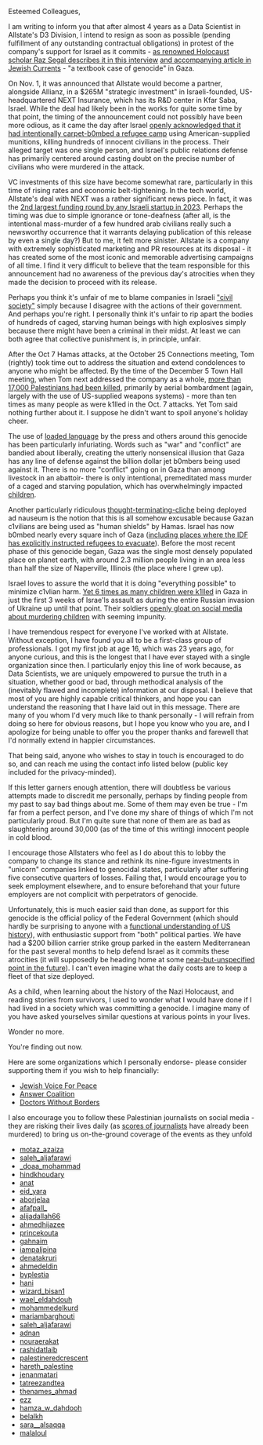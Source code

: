 Esteemed Colleagues,

I am writing to inform you that after almost 4 years as a Data Scientist in Allstate's D3 Division, I intend to resign as soon as 
possible (pending fulfillment of any outstanding contractual obligations) in protest of the company's support for Israel as it commits - 
[as renowned Holocaust scholar Raz Segal describes it in this interview](https://www.youtube.com/watch?v=ZWGGjLZNuyg) 
[and accompanying article in Jewish Currents](http://bit.ly/48tS94E) - "a textbook case of genocide" in Gaza.


On Nov. 1, it was announced that Allstate would become a partner, alongside Allianz, in a $265M "strategic investment" in Israeli-founded,
US-headquartered NEXT Insurance, which has its R&D center in Kfar Saba, Israel. While the deal had likely been in the works for
quite some time by that point, the timing of the announcement could not possibly have been more odious, as it came the day after Israel
[openly acknowledged that it had intentionally carpet-b0mbed a refugee camp](https://bit.ly/48mzE2b) using American-supplied munitions, killing 
hundreds of innocent civilians in the process. Their alleged target was one single person, and Israel's public relations defense has primarily centered 
around casting doubt on the precise number of civilians who were murdered in the attack.


VC investments of this size have become somewhat rare, particularly in this time of rising rates and economic belt-tightening. In the tech
world, Allstate's deal with NEXT was a rather significant news piece. In fact, it was the [2nd largest funding round by any Israeli
startup in 2023](https://www.calcalistech.com/ctechnews/article/byeo11ikpp). Perhaps the timing was due to simple ignorance or tone-deafness (after all, is the
intentional mass-murder of a few hundred arab civilians really such a newsworthy occurrence that it warrants delaying publication of this release by
even a single day?) But to me, it felt more sinister. Allstate is a company with extremely sophisticated marketing and
PR resources at its disposal - it has created some of the most iconic and memorable advertising campaigns of all time. I
find it very difficult to believe that the team responsible for this announcement had no awareness of the previous
day's atrocities when they made the decision to proceed with its release.


Perhaps you think it's unfair of me to blame companies in Israeli ["civil society"](https://twitter.com/SDonziger/status/1721635001643475354) 
simply because I disagree with the actions of their government. And perhaps you're right. 
I personally think it's unfair to rip apart the bodies of hundreds of caged, starving human beings with high explosives simply because there 
might have been a criminal in their midst. 
At least we can both agree that collective punishment is, in principle, unfair.


After the Oct 7 Hamas attacks, at the October 25 Connections meeting, Tom (rightly) took time out to address the situation and extend
condolences to anyone who might be affected. By the time of the December 5 Town Hall meeting, when Tom next addressed
the company as a whole, [more than 17,000 Palestinians had been killed](https://reut.rs/3S39Qm7), primarily by aerial bombardment 
(again, largely with the use of US-supplied weapons systems) - more than ten times as many people as were k1lled in the Oct. 7 attacks. 
Yet Tom said nothing further about it. I suppose he didn't want to spoil anyone's holiday cheer.


The use of [loaded language](https://en.wikipedia.org/wiki/Loaded_language) by the press and others around this genocide has been particularly infuriating. 
Words such as "war" and "conflict" are bandied about liberally, creating the utterly nonsensical illusion that Gaza has any line of
defense against the billion dollar jet b0mbers being used against it. There is no more "conflict" going on in Gaza than among 
livestock in an abattoir- there is only intentional, premeditated mass murder of a caged and starving population, which has overwhelmingly 
impacted [children](https://www.thelancet.com/journals/lancet/article/PIIS0140-6736(23)02640-5/fulltext). 


Another particularly ridiculous [thought-terminating-cliche](https://en.wikipedia.org/wiki/Thought-terminating_clich%C3%A9) 
being deployed ad nauseum is the notion that this is all somehow excusable because Gazan c1vilians are being used as "human shields" by Hamas. 
Israel has now b0mbed nearly every square inch of Gaza ([including places where the IDF has explicitly instructed
refugees to evacuate](https://twitter.com/WarMonitors/status/1731986367897317520)). 
Before the most recent phase of this genocide began, Gaza was the single most densely populated place on planet earth,
with around 2.3 million people living in an area less than half the size of Naperville, Illinois (the place where I grew up).


Israel loves to assure the world that it is doing "everything possible" to minimize c1vlian harm. [Yet 6 times as many
children were k1lled](https://twitter.com/mtracey/status/1719858059193794599) in Gaza in just the first 3 weeks of
Israe'ls assault as during the entire Russian invasion of Ukraine up until that point. Their soldiers [openly gloat on social media about murdering
children](https://twitter.com/yenisafakEN/status/1740340568935325947) with seeming impunity.


I have tremendous respect for everyone I've worked with at Allstate. Without exception, I have found you all
to be a first-class group of professionals. I got my first job at age 16, which was 23 years ago, 
for anyone curious, and this is the longest that I have ever stayed with a single organization since then. 
I particularly enjoy this line of work because, as Data Scientists, we are uniquely empowered to pursue the truth 
in a situation, whether good or bad, through 
methodical analysis of the (inevitably flawed and incomplete) information at our disposal. I believe that most of you are 
highly capable critical thinkers, and hope you can understand the reasoning that I have laid out in this message.  There are 
many of you whom I'd very much like to thank personally - I will refrain from doing so here for obvious reasons, but I hope you know who you are, 
and I apologize for being unable to offer you the proper thanks and farewell that I'd normally extend in happier circumstances.


That being said, anyone who wishes to stay in touch is encouraged to do so, and can reach me using the contact info listed below 
(public key included for the privacy-minded).


If this letter garners enough attention, there will doubtless be various attempts made to discredit me personally,
perhaps by finding people from my past to say bad things about me. Some of them may even be true - I'm far from a perfect
person, and I've done my share of things of which I'm not particularly proud. But I'm quite sure that none of them are as bad
as slaughtering around 30,000 (as of the time of this writing) innocent people in cold blood.


I encourage those Allstaters who feel as I do about this to lobby the company to change its stance and rethink 
its nine-figure investments in "unicorn" companies linked to genocidal states, particularly after suffering 
five consecutive quarters of losses. Failing that, I would encourage you to seek employment elsewhere, and to ensure
beforehand that your future employers are not complicit with perpetrators of genocide. 


Unfortunately, this is much easier said than done, as support for this genocide is the official policy of the Federal
Government (which should hardly be surprising to anyone with a [functional understanding of US history](https://bit.ly/4aElivz)), 
with enthusiastic support from "both" political parties. We have had a $200 billion carrier 
strike group parked in the eastern Mediterranean for the past several months to help defend Israel as it commits these atrocities 
(it will supposedly be heading home at some [near-but-unspecified point in the future](https://abcn.ws/3RIDN9J)). 
I can't even imagine what the daily costs are to keep a fleet of that size deployed. 


As a child, when learning about the history of the Nazi Holocaust, and reading stories from survivors, I used to wonder what I would 
have done if I had lived in a society which was committing a genocide. I imagine many of you have asked yourselves similar questions at 
various points in your lives. 


Wonder no more.

You're finding out now.


Here are some organizations	which I personally endorse- please consider supporting them if you wish to help financially:

- [Jewish Voice For Peace](https://www.jewishvoiceforpeace.org/)
- [Answer Coalition](https://www.answercoalition.org/)
- [Doctors Without Borders](https://www.doctorswithoutborders.org/)

I also encourage you to follow these Palestinian journalists on social media - they are risking their lives daily
(as [scores of journalists](https://bit.ly/41JRSs7) have already been murdered) to bring us on-the-ground coverage of the events as they unfold

- [motaz_azaiza](https://instagram.com/motaz_azaiza)
- [saleh_aljafarawi](https://instagram.com/saleh_aljafarawi)
- [_doaa_mohammad](https://instagram.com/_doaa_mohammad)
- [hindkhoudary](https://instagram.com/hindkhoudary)
- [anat](https://instagram.com/anat.international)
- [eid_yara](https://instagram.com/eid_yara)
- [aborjelaa](https://instagram.com/aborjelaa)
- [afafpall_](https://instagram.com/afafpall_)
- [alijadallah66](https://instagram.com/alijadallah66)
- [ahmedhijazee](https://instagram.com/ahmedhijazee)
- [princekouta](https://instagram.com/princekouta)
- [gahnaim](https://instagram.com/gahnaim)
- [iampalipina](https://instagram.com/iampalipina)
- [denatakruri](https://instagram.com/denatakruri)
- [ahmedeldin](https://instagram.com/ahmedeldin)
- [byplestia](https://instagram.com/byplestia)
- [hani](https://instagram.com/hani.aburezeq)
- [wizard_bisan1](https://instagram.com/wizard_bisan1)
- [wael_eldahdouh](https://instagram.com/wael_eldahdouh)
- [mohammedelkurd](https://instagram.com/mohammedelkurd)
- [mariambarghouti](https://instagram.com/mariambarghouti)
- [saleh_aljafarawi](https://instagram.com/saleh_aljafarawi)
- [adnan](https://instagram.com/adnan.barq)
- [nouraerakat](https://instagram.com/nouraerakat)
- [rashidatlaib](https://instagram.com/rashidatlaib)
- [palestineredcrescent](https://instagram.com/palestineredcrescent)
- [hareth_palestine](https://instagram.com/hareth_palestine)
- [jenanmatari](https://instagram.com/jenanmatari)
- [tatreezandtea](https://instagram.com/tatreezandtea)
- [thenames_ahmad](https://instagram.com/thenames_ahmad)
- [ezz](https://instagram.com/ezz.lulu)
- [hamza_w_dahdooh](https://instagram.com/hamza_w_dahdooh)
- [belalkh](https://instagram.com/belalkh)
- [sara__alsaqqa](https://instagram.com/sara__alsaqqa)
- [malaloul](https://instagram.com/malaloul)

